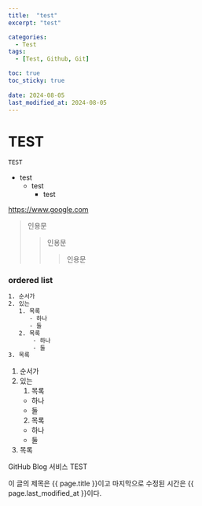 ```yaml
---
title:  "test"
excerpt: "test"

categories:
  - Test
tags:
  - [Test, Github, Git]

toc: true
toc_sticky: true
 
date: 2024-08-05
last_modified_at: 2024-08-05
---
```


# TEST

```markdown
TEST
```
- test
  - test
    - test

<https://www.google.com>

> 인용문
> > 인용문
> > > 인용문

### ordered list
```html
1. 순서가
2. 있는  
   1. 목록
      - 하나
      - 둘
   2. 목록
       - 하나
       - 둘
3. 목록   
```
1. 순서가
2. 있는
   1. 목록
    - 하나
    - 둘
   2. 목록
    - 하나
    - 둘
3. 목록

GitHub Blog 서비스 TEST

이 글의 제목은 {{ page.title }}이고
마지막으로 수정된 시간은 {{ page.last_modified_at }}이다.